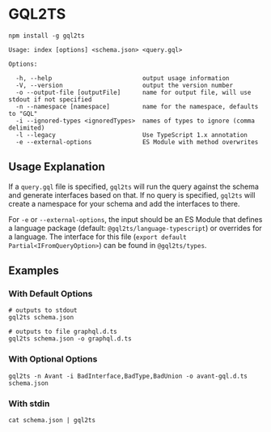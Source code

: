 # GQL2TS

```shell
npm install -g gql2ts
```

```shell
Usage: index [options] <schema.json> <query.gql>

Options:

  -h, --help                         output usage information
  -V, --version                      output the version number
  -o --output-file [outputFile]      name for output file, will use stdout if not specified
  -n --namespace [namespace]         name for the namespace, defaults to "GQL"
  -i --ignored-types <ignoredTypes>  names of types to ignore (comma delimited)
  -l --legacy                        Use TypeScript 1.x annotation
  -e --external-options              ES Module with method overwrites
```

## Usage Explanation

If a `query.gql` file is specified, `gql2ts` will run the query against the schema and generate interfaces based on that. If no query is specified, `gql2ts` will create a namespace for your schema and add the interfaces to there.

For `-e` or `--external-options`, the input should be an ES Module that defines a language package (default: `@gql2ts/language-typescript`) or overrides for a language. The interface for this file (`export default Partial<IFromQueryOption>`) can be found in `@gql2ts/types`.

## Examples

### With Default Options

```shell
# outputs to stdout
gql2ts schema.json
```

```shell
# outputs to file graphql.d.ts
gql2ts schema.json -o graphql.d.ts
```


### With Optional Options

```shell
gql2ts -n Avant -i BadInterface,BadType,BadUnion -o avant-gql.d.ts schema.json
```

### With stdin

```shell
cat schema.json | gql2ts
```
